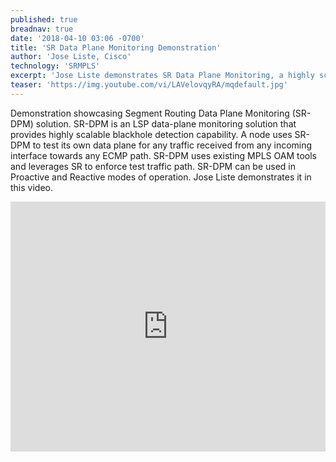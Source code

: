 ```yaml
---
published: true
breadnav: true
date: '2018-04-10 03:06 -0700'
title: 'SR Data Plane Monitoring Demonstration'
author: 'Jose Liste, Cisco'
technology: 'SRMPLS'
excerpt: 'Jose Liste demonstrates SR Data Plane Monitoring, a highly scalable monitoring solution providing blackhole detection.'
teaser: 'https://img.youtube.com/vi/LAVelovqyRA/mqdefault.jpg'
---
```

Demonstration showcasing Segment Routing Data Plane Monitoring (SR-DPM) solution. SR-DPM is an LSP data-plane monitoring solution that provides highly scalable blackhole detection capability.
A node uses SR-DPM to test its own data plane for any traffic received from any incoming interface towards any ECMP path. SR-DPM uses existing MPLS OAM tools and leverages SR to enforce test traffic path.
SR-DPM can be used in Proactive and Reactive modes of operation. Jose Liste demonstrates it in this video.
       
<iframe width="100%" height="400px" src="https://www.youtube.com/embed/LAVelovqyRA" frameborder="0" allowfullscreen></iframe>
